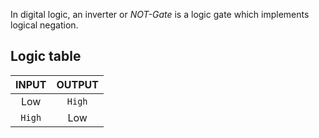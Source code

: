In digital logic, an inverter or *NOT-Gate* is a logic gate which implements logical negation.

## Logic table

| INPUT | OUTPUT |
| :---: | :----: |
| Low | `High` |
| `High` | Low |
